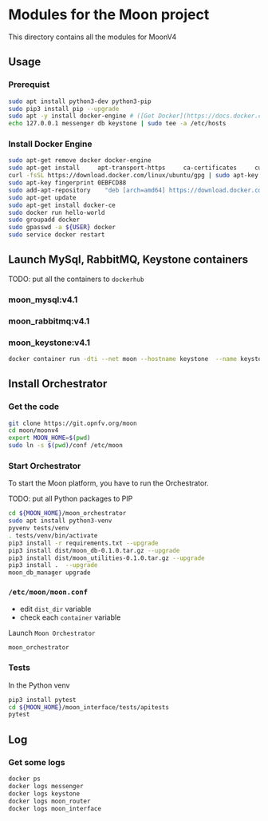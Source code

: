 # Modules for the Moon project

This directory contains all the modules for MoonV4


## Usage

### Prerequist

```bash
sudo apt install python3-dev python3-pip
sudo pip3 install pip --upgrade
sudo apt -y install docker-engine # ([Get Docker](https://docs.docker.com/engine/installation/))
echo 127.0.0.1 messenger db keystone | sudo tee -a /etc/hosts
```

### Install Docker Engine

```bash
sudo apt-get remove docker docker-engine
sudo apt-get install     apt-transport-https     ca-certificates     curl     software-properties-common
curl -fsSL https://download.docker.com/linux/ubuntu/gpg | sudo apt-key add -
sudo apt-key fingerprint 0EBFCD88
sudo add-apt-repository    "deb [arch=amd64] https://download.docker.com/linux/ubuntu $(lsb_release -cs) stable"
sudo apt-get update
sudo apt-get install docker-ce
sudo docker run hello-world
sudo groupadd docker
sudo gpasswd -a ${USER} docker
sudo service docker restart
```

## Launch MySql, RabbitMQ, Keystone containers
TODO: put all the containers to `dockerhub`
### moon_mysql:v4.1

### moon_rabbitmq:v4.1

### moon_keystone:v4.1
```bash
docker container run -dti --net moon --hostname keystone  --name keystone  -e DB_HOST=db -e DB_PASSWORD_ROOT=p4sswOrd1 -p 35357:35357 -p 5000:5000 asteroide/keystone_mitaka:latest
```

## Install Orchestrator
### Get the code

```bash
git clone https://git.opnfv.org/moon
cd moon/moonv4
export MOON_HOME=$(pwd)
sudo ln -s $(pwd)/conf /etc/moon
```

### Start Orchestrator
To start the Moon platform, you have to run the Orchestrator.

TODO: put all Python packages to PIP

```bash
cd ${MOON_HOME}/moon_orchestrator
sudo apt install python3-venv
pyvenv tests/venv
. tests/venv/bin/activate
pip3 install -r requirements.txt --upgrade
pip3 install dist/moon_db-0.1.0.tar.gz --upgrade
pip3 install dist/moon_utilities-0.1.0.tar.gz --upgrade
pip3 install .  --upgrade
moon_db_manager upgrade
```

### `/etc/moon/moon.conf`
- edit `dist_dir` variable
- check each `container` variable 

Launch `Moon Orchestrator`
```bash
moon_orchestrator
```

### Tests
In the Python venv 
```bash
pip3 install pytest
cd ${MOON_HOME}/moon_interface/tests/apitests
pytest
```

## Log
### Get some logs
```bash
docker ps
docker logs messenger
docker logs keystone
docker logs moon_router
docker logs moon_interface
```

